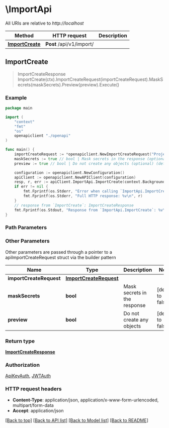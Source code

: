 # \ImportApi

All URIs are relative to *http://localhost*

Method | HTTP request | Description
------------- | ------------- | -------------
[**ImportCreate**](ImportApi.md#ImportCreate) | **Post** /api/v1/import/ | 



## ImportCreate

> ImportCreateResponse ImportCreate(ctx).ImportCreateRequest(importCreateRequest).MaskSecrets(maskSecrets).Preview(preview).Execute()





### Example

```go
package main

import (
    "context"
    "fmt"
    "os"
    openapiclient "./openapi"
)

func main() {
    importCreateRequest := *openapiclient.NewImportCreateRequest("Project_example", "Body_example", []string{"Secrets_example"}, []string{"Ignore_example"}) // ImportCreateRequest | 
    maskSecrets := true // bool | Mask secrets in the response (optional) (default to false)
    preview := true // bool | Do not create any objects (optional) (default to false)

    configuration := openapiclient.NewConfiguration()
    apiClient := openapiclient.NewAPIClient(configuration)
    resp, r, err := apiClient.ImportApi.ImportCreate(context.Background()).ImportCreateRequest(importCreateRequest).MaskSecrets(maskSecrets).Preview(preview).Execute()
    if err != nil {
        fmt.Fprintf(os.Stderr, "Error when calling `ImportApi.ImportCreate``: %v\n", err)
        fmt.Fprintf(os.Stderr, "Full HTTP response: %v\n", r)
    }
    // response from `ImportCreate`: ImportCreateResponse
    fmt.Fprintf(os.Stdout, "Response from `ImportApi.ImportCreate`: %v\n", resp)
}
```

### Path Parameters



### Other Parameters

Other parameters are passed through a pointer to a apiImportCreateRequest struct via the builder pattern


Name | Type | Description  | Notes
------------- | ------------- | ------------- | -------------
 **importCreateRequest** | [**ImportCreateRequest**](ImportCreateRequest.md) |  | 
 **maskSecrets** | **bool** | Mask secrets in the response | [default to false]
 **preview** | **bool** | Do not create any objects | [default to false]

### Return type

[**ImportCreateResponse**](ImportCreateResponse.md)

### Authorization

[ApiKeyAuth](../README.md#ApiKeyAuth), [JWTAuth](../README.md#JWTAuth)

### HTTP request headers

- **Content-Type**: application/json, application/x-www-form-urlencoded, multipart/form-data
- **Accept**: application/json

[[Back to top]](#) [[Back to API list]](../README.md#documentation-for-api-endpoints)
[[Back to Model list]](../README.md#documentation-for-models)
[[Back to README]](../README.md)

